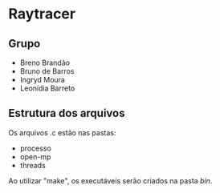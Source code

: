 # Raytracer #
## Grupo ##
* Breno Brandão
* Bruno de Barros
* Ingryd Moura 
* Leonídia Barreto
## Estrutura dos arquivos ##
Os arquivos .c estão nas pastas:

* processo
* open-mp
* threads

Ao utilizar "make", os executáveis serão criados na pasta *bin*.